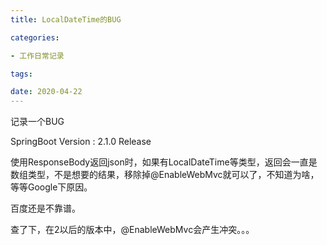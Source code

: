 ```yaml
---
title: LocalDateTime的BUG

categories: 

- 工作日常记录

tags: 

date: 2020-04-22
---
```


记录一个BUG

SpringBoot Version : 2.1.0 Release

使用ResponseBody返回json时，如果有LocalDateTime等类型，返回会一直是数组类型，不是想要的结果，移除掉@EnableWebMvc就可以了，不知道为啥，等等Google下原因。

百度还是不靠谱。

查了下，在2以后的版本中，@EnableWebMvc会产生冲突。。。

